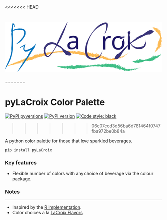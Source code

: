 <<<<<<< HEAD
# ![pyLaCroixLogo](docs/images/pyLaCroix.logo.svg)
=======
# pyLaCroix Color Palette

[![PyPI pyversions](https://img.shields.io/pypi/pyversions/pyLaCroix.svg)](https://pypi.python.org/pypi/pyLaCroix/)
[![PyPI version](https://badge.fury.io/py/pyLaCroix.svg)](https://badge.fury.io/py/pyLaCroix)
[![Code style: black](https://img.shields.io/badge/code%20style-black-000000.svg)](https://github.com/psf/black)
>>>>>>> 06c07ccd3d56ba6d781464f0747fba972be0b84a

A python color palette for those that love sparkled beverages.

```
pip install pyLaCroix
```

### Key features

* Flexible number of colors with any choice of beverage via the colour package. 

### Notes
---
* Inspired by the [R implementation](https://github.com/johannesbjork/LaCroixColoR).
* Color choices a la [LaCroix Flavors](https://www.lacroixwater.com/flavors/)
